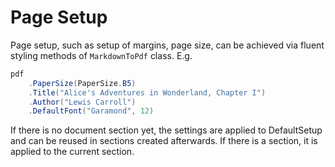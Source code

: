 # Page Setup

Page setup, such as setup of margins, page size, can be achieved via fluent styling methods of `MarkdownToPdf` class. E.g.

```csharp
pdf
    .PaperSize(PaperSize.B5)
    .Title("Alice's Adventures in Wonderland, Chapter I")
    .Author("Lewis Carroll")
    .DefaultFont("Garamond", 12)

```

If there is no document section yet, the settings are applied to DefaultSetup and can be reused  in sections created afterwards. If there is a section, it is applied to the current section.
